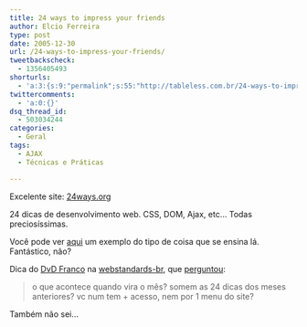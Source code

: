 ```yaml
---
title: 24 ways to impress your friends
author: Elcio Ferreira
type: post
date: 2005-12-30
url: /24-ways-to-impress-your-friends/
tweetbackscheck:
  - 1356405493
shorturls:
  - 'a:3:{s:9:"permalink";s:55:"http://tableless.com.br/24-ways-to-impress-your-friends";s:7:"tinyurl";s:26:"http://tinyurl.com/3wf3ubf";s:4:"isgd";s:19:"http://is.gd/VRP4Mx";}'
twittercomments:
  - 'a:0:{}'
dsq_thread_id:
  - 503034244
categories:
  - Geral
tags:
  - AJAX
  - Técnicas e Práticas

---
```

Excelente site: [24ways.org][1]

24 dicas de desenvolvimento web. CSS, DOM, Ajax, etc&#8230; Todas preciosíssimas.

Você pode ver [aqui][2] um exemplo do tipo de coisa que se ensina lá. Fantástico, não?

Dica do [DvD Franco][3] na [webstandards-br][4], que [perguntou][5]:

> o que acontece quando vira o mês? somem as 24 dicas dos meses anteriores? vc num tem + acesso, nem por 1 menu do site?

Também não sei&#8230;

 [1]: http://24ways.org/
 [2]: http://24ways.org/examples/edit-in-place-with-ajax/
 [3]: http://www.dpartamentos.com.br/
 [4]: http://br.groups.yahoo.com/group/webstandards-br/
 [5]: http://br.groups.yahoo.com/group/webstandards-br/message/4741